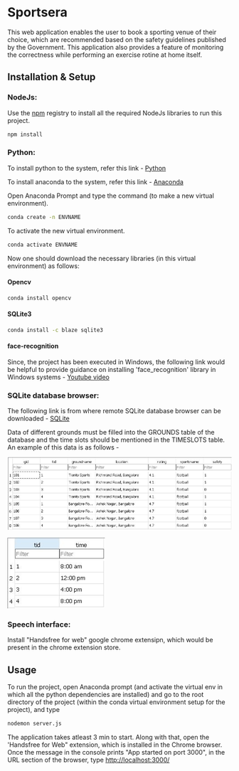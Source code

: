 # Sportsera

This web application enables the user to book a sporting venue of their choice, which are recommended based on the safety guidelines published by the Government. This application also provides a feature of monitoring the correctness while performing an exercise rotine at home itself.
## Installation & Setup

### NodeJs: 
Use the [npm](https://docs.npmjs.com/downloading-and-installing-node-js-and-npm) registry to install all the required NodeJs libraries to run this project.

```bash
npm install
```

### Python:
To install python to the system, refer this link - [Python](https://www.python.org/downloads/)

To install anaconda to the system, refer this link - [Anaconda](https://docs.anaconda.com/anaconda/install/)

Open Anaconda Prompt and type the command (to make a new virtual environment). 

```bash
conda create -n ENVNAME
```

To activate the new virtual environment.

```bash
conda activate ENVNAME
```
Now one should download the necessary libraries (in this virtual environment) as follows:

#### Opencv
```bash
conda install opencv
```

#### SQLite3
```bash
conda install -c blaze sqlite3
```

#### face-recognition
Since, the project has been executed in Windows, the following link would be helpful to provide guidance on installing 'face_recognition' library in Windows systems - [Youtube video](https://youtu.be/xaDJ5xnc8dc)

### SQLite database browser:
The following link is from where remote SQLite database browser can be downloaded - [SQLite](https://sqlitebrowser.org/dl/)

Data of different grounds must be filled into the GROUNDS table of the database and the time slots should be mentioned in the TIMESLOTS table. An example of this data is as follows -

![Alt Text](/public/images/Capture1.JPG)

![Alt Text](/public/images/Capture2.JPG)

### Speech interface:
Install "Handsfree for web" google chrome extensipn, which would be present in the chrome extension store.


## Usage
To run the project, open Anaconda prompt (and activate the virtual env in which all the python dependencies are installed) and go to the root directory of the project (within the conda virtual environment setup for the project), and type
```bash
nodemon server.js
```
The application takes atleast 3 min to start. Along with that, open the 'Handsfree for Web" extension, which is installed in the Chrome browser.
Once the message in the console prints "App started on port 3000", in the URL section of the browser, type [http://localhost:3000/](http://localhost:3000/)
